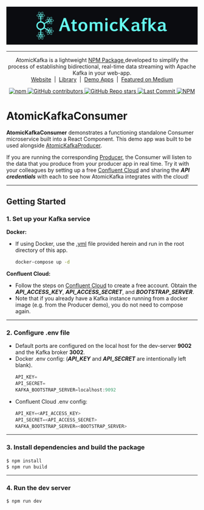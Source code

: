 ![AtomicKafka_MastHead](./assets/logo_rect.png)

---

<p align="center">AtomicKafka is a lightweight <a href="https://github.com/oslabs-beta/AtomicKafka"> NPM Package </a> developed to simplify the process of establishing bidirectional, real-time data streaming with Apache Kafka in your web-app.
<br>
<a href="http://www.atomickafka.com/">Website</a><span>&nbsp; | &nbsp;</span><a href="https://github.com/oslabs-beta/AtomicKafka">Library</a><span>&nbsp; | &nbsp;</span><a href="https://github.com/AtomicKafka">Demo Apps</a><span>&nbsp; | &nbsp;</span><a href="https://medium.com/@dbehmoaras/2eb79b20eaae?source=friends_link&sk=843b83b81eb79f37f0d2b8a96ce26212">Featured on Medium</a></p>


<p align="center">

  <a href="https://www.npmjs.com/package/atomic-kafka">
    <img alt="npm" src="https://img.shields.io/npm/v/atomic-kafka?color=%2366FCF1&style=for-the-badge">
  </a>
  <a href="https://github.com/oslabs-beta/atomickafka/graphs/contributors">
    <img alt="GitHub contributors" src="https://img.shields.io/github/contributors/oslabs-beta/atomickafka?color=%2366FCF1&style=for-the-badge">
  </a>
  <a href="https://github.com/oslabs-beta/AtomicKafka/stargazers">
    <img alt="GitHub Repo stars" src="https://img.shields.io/github/stars/oslabs-beta/AtomicKafka?color=%fFCF1&style=for-the-badge">
  </a>
  <a href="https://github.com/oslabs-beta/atomickafka/blob/main/LICENSE">
    <img alt="Last Commit" src="https://img.shields.io/github/last-commit/oslabs-beta/AtomicKafka?color=%2366FCF1&style=for-the-badge">
  </a>
  <a href="https://github.com/oslabs-beta/atomickafka/blob/main/LICENSE">
    <img alt="NPM" src="https://img.shields.io/npm/l/atomic-kafka?color=%2366FCF1&style=for-the-badge">
  </a>
</p>


# **AtomicKafkaConsumer**

**AtomicKafkaConsumer** demonstrates a functioning standalone Consumer microservice built into a React Component. This demo app was built to be used alongside [AtomicKafkaProducer](https://github.com/AtomicKafka/atomicKafkaProducer).

If you are running the corresponding [Producer](https://github.com/AtomicKafka/atomicKafkaProducer), the Consumer will listen to the data that you produce from your producer app in real time. Try it with your colleagues by setting up a free [Confluent Cloud](https://www.confluent.io/confluent-cloud/) and sharing the ***API credentials*** with each to see how AtomicKafka integrates with the cloud!



---


## **Getting Started**

### **1.** Set up your Kafka service

**Docker:**
  - If using Docker, use the [.yml](https://github.com/AtomicKafka/atomicKafkaConsumer/blob/main/docker-compose.yml) file provided herein and run in the root directory of this app.

    ```sh
    docker-compose up -d
    ```
**Confluent Cloud:**
  - Follow the steps on [Confluent Cloud](https://www.confluent.io/confluent-cloud/) to create a free account. Obtain the ***API_ACCESS_KEY***, ***API_ACCESS_SECRET***, and ***BOOTSTRAP_SERVER***.
  - Note that if you already have a Kafka instance running from a docker image (e.g. from the Producer demo), you do not need to compose again.
---
### **2.** Configure .env file
- Default ports are configured on the local host for the dev-server **9002** and the Kafka broker **3002**.
- Docker .env config: (**_API_KEY_** and **_API_SECRET_** are intentionally left blank).
  ```js
  API_KEY=
  API_SECRET=
  KAFKA_BOOTSTRAP_SERVER=localhost:9092
  ```
- Confluent Cloud .env config:
  ```js
  API_KEY=<API_ACCESS_KEY>
  API_SECRET=<API_ACCESS_SECRET>
  KAFKA_BOOTSTRAP_SERVER=<BOOTSTRAP_SERVER>
  ```

---
### **3.** Install dependencies and build the package
```
$ npm install
$ npm run build
```
---

### **4.** Run the dev server

```
$ npm run dev
```



